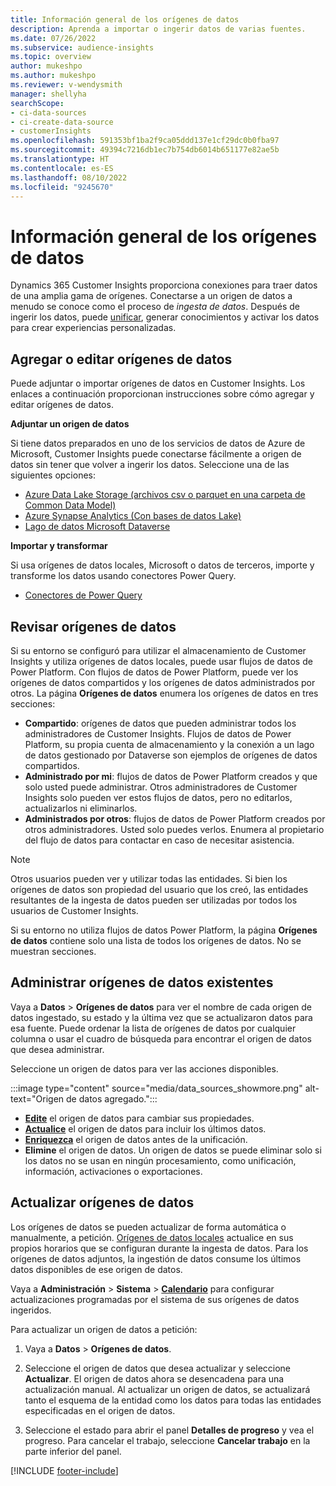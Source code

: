 ```yaml
---
title: Información general de los orígenes de datos
description: Aprenda a importar o ingerir datos de varias fuentes.
ms.date: 07/26/2022
ms.subservice: audience-insights
ms.topic: overview
author: mukeshpo
ms.author: mukeshpo
ms.reviewer: v-wendysmith
manager: shellyha
searchScope:
- ci-data-sources
- ci-create-data-source
- customerInsights
ms.openlocfilehash: 591353bf1ba2f9ca05ddd137e1cf29dc0b0fba97
ms.sourcegitcommit: 49394c7216db1ec7b754db6014b651177e82ae5b
ms.translationtype: HT
ms.contentlocale: es-ES
ms.lasthandoff: 08/10/2022
ms.locfileid: "9245670"
---
```

# <a name="data-sources-overview"></a>Información general de los orígenes de datos

Dynamics 365 Customer Insights proporciona conexiones para traer datos de una amplia gama de orígenes. Conectarse a un origen de datos a menudo se conoce como el proceso de *ingesta de datos*. Después de ingerir los datos, puede [unificar](data-unification.md), generar conocimientos y activar los datos para crear experiencias personalizadas.

## <a name="add-or-edit-data-sources"></a>Agregar o editar orígenes de datos

Puede adjuntar o importar orígenes de datos en Customer Insights. Los enlaces a continuación proporcionan instrucciones sobre cómo agregar y editar orígenes de datos.

**Adjuntar un origen de datos**

Si tiene datos preparados en uno de los servicios de datos de Azure de Microsoft, Customer Insights puede conectarse fácilmente a origen de datos sin tener que volver a ingerir los datos. Seleccione una de las siguientes opciones:
- [Azure Data Lake Storage (archivos csv o parquet en una carpeta de Common Data Model)](connect-common-data-model.md)
- [Azure Synapse Analytics (Con bases de datos Lake)](connect-synapse.md)
- [Lago de datos Microsoft Dataverse](connect-dataverse-managed-lake.md)

**Importar y transformar**

Si usa orígenes de datos locales, Microsoft o datos de terceros, importe y transforme los datos usando conectores Power Query.
- [Conectores de Power Query](connect-power-query.md)

## <a name="review-data-sources"></a>Revisar orígenes de datos

Si su entorno se configuró para utilizar el almacenamiento de Customer Insights y utiliza orígenes de datos locales, puede usar flujos de datos de Power Platform. Con flujos de datos de Power Platform, puede ver los orígenes de datos compartidos y los orígenes de datos administrados por otros. La página **Orígenes de datos** enumera los orígenes de datos en tres secciones:
- **Compartido**: orígenes de datos que pueden administrar todos los administradores de Customer Insights. Flujos de datos de Power Platform, su propia cuenta de almacenamiento y la conexión a un lago de datos gestionado por Dataverse son ejemplos de orígenes de datos compartidos.
- **Administrado por mi**: flujos de datos de Power Platform creados y que solo usted puede administrar. Otros administradores de Customer Insights solo pueden ver estos flujos de datos, pero no editarlos, actualizarlos ni eliminarlos.
- **Administrados por otros**: flujos de datos de Power Platform creados por otros administradores. Usted solo puedes verlos. Enumera al propietario del flujo de datos para contactar en caso de necesitar asistencia.
> [!NOTE]
> Otros usuarios pueden ver y utilizar todas las entidades. Si bien los orígenes de datos son propiedad del usuario que los creó, las entidades resultantes de la ingesta de datos pueden ser utilizadas por todos los usuarios de Customer Insights.

Si su entorno no utiliza flujos de datos Power Platform, la página **Orígenes de datos** contiene solo una lista de todos los orígenes de datos. No se muestran secciones.

## <a name="manage-existing-data-sources"></a>Administrar orígenes de datos existentes

Vaya a **Datos** > **Orígenes de datos** para ver el nombre de cada origen de datos ingestado, su estado y la última vez que se actualizaron datos para esa fuente. Puede ordenar la lista de orígenes de datos por cualquier columna o usar el cuadro de búsqueda para encontrar el origen de datos que desea administrar.

Seleccione un origen de datos para ver las acciones disponibles.

:::image type="content" source="media/data_sources_showmore.png" alt-text="Origen de datos agregado.":::

- [**Edite**](#add-or-edit-data-sources) el origen de datos para cambiar sus propiedades.
- [**Actualice**](#refresh-data-sources) el origen de datos para incluir los últimos datos.
- [**Enriquezca**](data-sources-enrichment.md) el origen de datos antes de la unificación.
- **Elimine** el origen de datos. Un origen de datos se puede eliminar solo si los datos no se usan en ningún procesamiento, como unificación, información, activaciones o exportaciones.

## <a name="refresh-data-sources"></a>Actualizar orígenes de datos

Los orígenes de datos se pueden actualizar de forma automática o manualmente, a petición. [Orígenes de datos locales](connect-power-query.md#add-data-from-on-premises-data-sources) actualice en sus propios horarios que se configuran durante la ingesta de datos. Para los orígenes de datos adjuntos, la ingestión de datos consume los últimos datos disponibles de ese origen de datos.

Vaya a **Administración** > **Sistema** > [**Calendario**](schedule-refresh.md) para configurar actualizaciones programadas por el sistema de sus orígenes de datos ingeridos.

Para actualizar un origen de datos a petición:

1. Vaya a **Datos** > **Orígenes de datos**.

1. Seleccione el origen de datos que desea actualizar y seleccione **Actualizar**. El origen de datos ahora se desencadena para una actualización manual. Al actualizar un origen de datos, se actualizará tanto el esquema de la entidad como los datos para todas las entidades especificadas en el origen de datos.

1. Seleccione el estado para abrir el panel **Detalles de progreso** y vea el progreso. Para cancelar el trabajo, seleccione **Cancelar trabajo** en la parte inferior del panel.

[!INCLUDE [footer-include](includes/footer-banner.md)]
